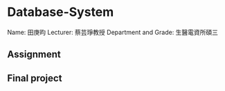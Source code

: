 # Database-System
Name: 田庚昀  Lecturer: 蔡芸琤教授  Department and Grade: 生醫電資所碩三
## Assignment
## Final project
